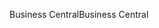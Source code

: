 <span data-ttu-id="2a947-101">Business Central</span><span class="sxs-lookup"><span data-stu-id="2a947-101">Business Central</span></span>
